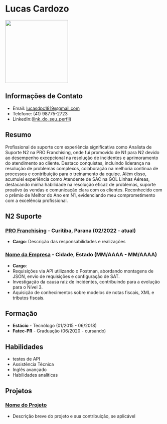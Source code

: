 # Lucas Cardozo 
<img src="https://media.licdn.com/dms/image/D4D03AQFZrz0kgrSWuA/profile-displayphoto-shrink_800_800/0/1702398997192?e=1719446400&v=beta&t=Ap_vJ949ixDcwNynh0dwuRmsXlhFkcgyBodRGIdpu_I" width="200px" height="200px">

## Informações de Contato
- Email: lucasdpc1819@gmail.com
- Telefone: (41) 98775-2723
- LinkedIn:([link_do_seu_perfil](https://www.linkedin.com/in/lucas-pinto-moraes-cardozo-92b449140/))

## Resumo
Profissional de suporte com experiência significativa como Analista de Suporte N2 na PRO Franchising, onde fui
promovido de N1 para N2 devido ao desempenho excepcional na resolução de incidentes e aprimoramento do
atendimento ao cliente. Destaco conquistas, incluindo liderança na resolução de problemas complexos, colaboração na
melhoria contínua de processos e contribuição para o treinamento da equipe. Além disso, acumulei experiência como
Atendente de SAC na GOL Linhas Aéreas, destacando minha habilidade na resolução eficaz de problemas, suporte
proativo às vendas e comunicação clara com os clientes. Reconhecido com o prêmio de Melhor do Ano em N1,
evidenciando meu comprometimento com a excelência profissional.

## N2 Suporte
### [PRO Franchising](https://profranchising.com.br/) - Curitiba, Parana (02/2022 - atual)
- **Cargo**: Descrição das responsabilidades e realizações

### [Nome da Empresa](link_para_o_site) - Cidade, Estado (MM/AAAA - MM/AAAA)
- **Cargo**:
-  Requisições via API utilizando o Postman, abordando montagens de JSON, envio de requisições e configuração de SAT.
-  Investigação da causa raiz de incidentes, contribuindo para a evolução para o Nível 3.
-  Aquisição de conhecimentos sobre modelos de notas fiscais, XML e tributos fiscais.

## Formação
- **Estácio** - Tecnólogo  (01/2015 - 06/2018)
- **Fatec-PR** - Graduação (06/2020 - cursando)

## Habilidades
- testes de API
- Assistência Técnica
- Inglês avançado
- Habilidades analíticas

## Projetos
### [Nome do Projeto](link_para_o_projeto_no_github)
- Descrição breve do projeto e sua contribuição, se aplicável

